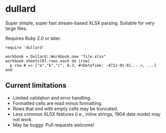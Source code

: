 # dullard

Super simple, super fast stream-based XLSX parsing.  Suitable for very large
files.

Requires Ruby 2.0 or later.

    require 'dullard' 

    workbook = Dullard::Workbook.new "file.xlsx"
    workbook.sheets[0].rows.each do |row|
      p row # => ["a","b","c", 0.3, #<DateTime: -4712-01-01....>, ...]
    end

## Current limitations
 * Limited validation and error handling.
 * Formatted cells are read minus formatting.
 * Rows that end with empty cells may be truncated.
 * Less common XLSX features (i.e., inline strings, 1904 date mode) may not work.
 * May be buggy.  Pull requests welcome!
